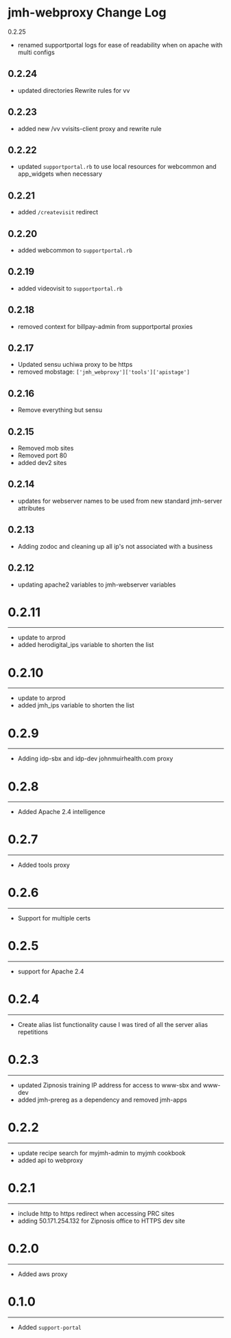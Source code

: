 jmh-webproxy Change Log
========================

0.2.25
- renamed supportportal logs for ease of readability when on apache with multi configs

0.2.24
------
- updated directories Rewrite rules for vv 

0.2.23
------
- added new /vv vvisits-client proxy and rewrite rule

0.2.22
--------
- updated `supportportal.rb` to use local resources for webcommon and app_widgets when necessary

0.2.21
------ 
- added `/createvisit` redirect

0.2.20
------
- added webcommon to `supportportal.rb`

0.2.19
------
- added videovisit to `supportportal.rb`

0.2.18
------
- removed context for billpay-admin from supportportal proxies

0.2.17
-------
- Updated sensu uchiwa proxy to be https
- removed mobstage: `['jmh_webproxy']['tools']['apistage']`

0.2.16
------
- Remove everything but sensu

0.2.15
-----
- Removed mob sites 
- Removed port 80
- added dev2 sites

0.2.14
------
- updates for webserver names to be used from new standard jmh-server attributes

0.2.13
------
- Adding zodoc and cleaning up all ip's not associated with a business

0.2.12
------
- updating apache2 variables to jmh-webserver variables

# 0.2.11
--------
- update to arprod
- added herodigital_ips variable to shorten the list

# 0.2.10
--------
- update to arprod
- added jmh_ips variable to shorten the list

# 0.2.9
-------
- Adding idp-sbx and idp-dev johnmuirhealth.com proxy

# 0.2.8
-------
- Added Apache 2.4 intelligence

# 0.2.7
-------
- Added tools proxy

# 0.2.6
------
- Support for multiple certs

# 0.2.5
-------
- support for Apache 2.4

# 0.2.4
-------
- Create alias list functionality cause I was tired of all the server alias repetitions

# 0.2.3
-------
- updated Zipnosis training IP address for access to www-sbx and www-dev
- added jmh-prereg as a dependency and removed jmh-apps

# 0.2.2
-------
- update recipe search for myjmh-admin to myjmh cookbook
- added api to webproxy

# 0.2.1
-------
- include http to https redirect when accessing PRC sites
- adding 50.171.254.132 for Zipnosis office to HTTPS dev site

# 0.2.0
--------
- Added aws proxy

# 0.1.0
-------
- Added `support-portal`